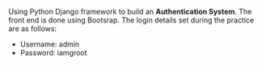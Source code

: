 Using Python Django framework to build an **Authentication System**.
The front end is done using Bootsrap.
The login details set during the practice are as follows:
* Username: admin
* Password: iamgroot

